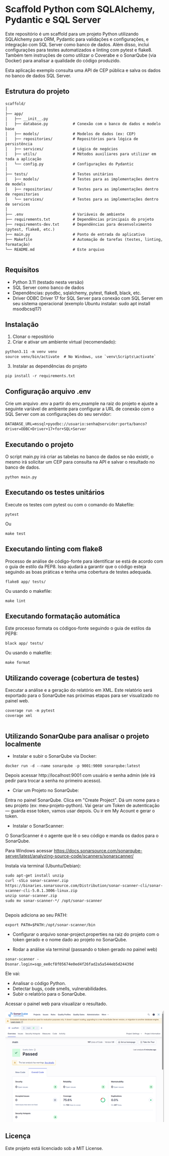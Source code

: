 # Scaffold Python com SQLAlchemy, Pydantic e SQL Server

Este repositório é um scaffold para um projeto Python utilizando SQLAlchemy para ORM, Pydantic para validações e configurações, e integração com SQL Server como banco de dados. Além disso, inclui configurações para testes automatizados e linting com pytest e flake8. Também tem instruções de como utilizar o Coverabe e o SonarQube (via Docker) para analisar a qualidade do código produzido.

Esta aplicação exemplo consulta uma API de CEP pública e salva os dados no banco de dados SQL Server.

## Estrutura do projeto

```
scaffold/
│
├── app/
│   ├── __init__.py
│   ├── database.py           # Conexão com o banco de dados e modelo base
│   ├── models/               # Modelos de dados (ex: CEP)
│   ├── repositories/         # Repositórios para lógica de persistência
│   ├── services/             # Lógica de negócios
│   ├── utils/                # Métodos auxiliares para utilizar em toda a aplicação
│   └── config.py             # Configurações do Pydantic
│
├── tests/                    # Testes unitários
│   ├── models/               # Testes para as implementações dentro de models
│   ├── repositories/         # Testes para as implementações dentro de repositories
│   └── services/             # Testes para as implementações dentro de services
│
├── .env                      # Variáveis de ambiente
├── requirements.txt          # Dependências principais do projeto
├── requirements-dev.txt      # Dependências para desenvolvimento (pytest, flake8, etc.)
├── main.py                   # Ponto de entrada do aplicativo
├── Makefile                  # Automação de tarefas (testes, linting, formatação)
└── README.md                 # Este arquivo
              

```

## Requisitos
 
- Python 3.11 (testado nesta versão)
- SQL Server como banco de dados
- Dependências: pyodbc, sqlalchemy, pytest, flake8, black, etc.
- Driver ODBC Driver 17 for SQL Server para conexão com SQL Server em seu sistema operacional (exemplo Ubuntu instalar: sudo apt install msodbcsql17)

## Instalação

1) Clonar o repositório
2) Criar e ativar um ambiente virtual (recomendado):

```
python3.11 -m venv venv
source venv/bin/activate  # No Windows, use `venv\Scripts\activate`

```

3) Instalar as dependências do projeto

```
pip install -r requirements.txt

```

## Configuração arquivo .env

Crie um arquivo .env a partir do env_example na raiz do projeto e ajuste a seguinte variável de ambiente para configurar a URL de conexão com o SQL Server com as configurações do seu servidor:

```
DATABASE_URL=mssql+pyodbc://usuario:senha@servidor:porta/banco?driver=ODBC+Driver+17+for+SQL+Server

```

## Executando o projeto

O script main.py irá criar as tabelas no banco de dados se não existir, o mesmo irá solicitar um CEP para consulta na API e salvar o resultado no banco de dados.

```
python main.py

```

## Executando os testes unitários

Execute os testes com pytest ou com o comando do Makefile:

```
pytest

```

Ou 

```
make test

```

## Executando linting com flake8

Processo de análise de código-fonte para identificar se está de acordo com o guia de estilo da PEP8. Isso ajudará a garantir que o código esteja seguindo as boas práticas e tenha uma cobertura de testes adequada.


```
flake8 app/ tests/

```

Ou usando o makefile:

```
make lint

```

## Executando formatação automática 

Este processo formata os códigos-fonte seguindo o guia de estilos da PEP8:

```
black app/ tests/

```

Ou usando o makefile:

```
make format

```

## Utilizando coverage (cobertura de testes)

Executar a análise e a geração do relatório em XML. Este relatório será exportado para o SonarQube nas próximas etapas para ser visualizado no painel web.

```
coverage run -m pytest
coverage xml


```


## Utilizando SonarQube para analisar o projeto localmente

- Instalar e subir o SonarQube via Docker:

```
docker run -d --name sonarqube -p 9001:9000 sonarqube:latest

```

Depois acessar http://localhost:9001 com usuário e senha admin (ele irá pedir para trocar a senha no primeiro acesso).

- Criar um Projeto no SonarQube:

Entra no painel SonarQube.
Clica em "Create Project".
Dá um nome para o seu projeto (ex: meu-projeto-python).
Vai gerar um Token de autenticação — guarda esse token, vamos usar depois. Ou ir em My Acount e gerar o token.

- Instalar o SonarScanner:

O SonarScanner é o agente que lê o seu código e manda os dados para o SonarQube.

Para Windows acessar https://docs.sonarsource.com/sonarqube-server/latest/analyzing-source-code/scanners/sonarscanner/

Instala via terminal (Ubuntu/Debian):

```
sudo apt-get install unzip
curl -sSLo sonar-scanner.zip https://binaries.sonarsource.com/Distribution/sonar-scanner-cli/sonar-scanner-cli-5.0.1.3006-linux.zip
unzip sonar-scanner.zip
sudo mv sonar-scanner-*/ /opt/sonar-scanner


```

Depois adiciona ao seu PATH:

```
export PATH=$PATH:/opt/sonar-scanner/bin

```

- Configurar o arquivo sonar-project.properties na raiz do projeto com o token gerado e o nome dado ao projeto no SonarQube.

- Rodar a análise via terminal (passando o token gerado no painel web)

```
sonar-scanner -Dsonar.login=sqp_ee0cf8f05674e0ed4f26fad2a5a544eb5d24439d

```

Ele vai:
- Analisar o código Python.
- Detectar bugs, code smells, vulnerabilidades.
- Subir o relatório para o SonarQube.


Acessar o painel web para visualizar o resultado.

![Painel SonarQube](https://github.com/cesssar/ScaffoldPython/blob/main/sonarqube.png)


## Licença

Este projeto está licenciado sob a MIT License.
